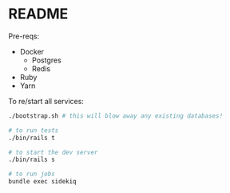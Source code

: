 # README

Pre-reqs:

- Docker
  - Postgres
  - Redis
- Ruby
- Yarn

To re/start all services:

```bash
./bootstrap.sh # this will blow away any existing databases!

# to run tests
./bin/rails t

# to start the dev server
./bin/rails s

# to run jobs
bundle exec sidekiq
```
